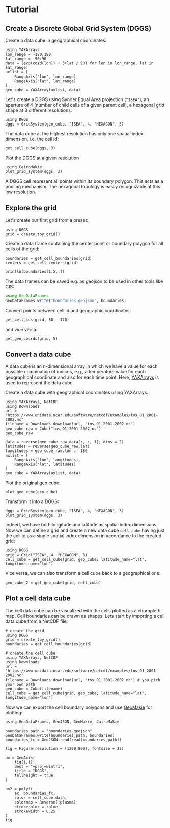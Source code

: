 # Tutorial

## Create a Discrete Global Grid System (DGGS)

Create a data cube in geographical coordinates:

```@example dggs
using YAXArrays
lon_range = -180:180
lat_range = -90:90
data = [exp(cosd(lon)) + 3(lat / 90) for lon in lon_range, lat in lat_range]
axlist = [
    RangeAxis("lon", lon_range),
    RangeAxis("lat", lat_range)
]
geo_cube = YAXArray(axlist, data)
```

Let's create a DGGS using Synder Equal Area projection (`"ISEA"`), an aperture of 4 (number of child cells of a given parent cell), a hexagonal grid shape at 3 different resolutions:

```@example dggs
using DGGS
dggs = GridSystem(geo_cube, "ISEA", 4, "HEXAGON", 3)
```

The data cube at the highest resolution has only one spatial index dimension, i.e. the cell id:

```@example dggs
get_cell_cube(dggs, 3)
```

Plot the DGGS at a given resolution

```@example dggs
using CairoMakie
plot_grid_system(dggs, 3)
```

A DGGS cell represent all points within its boundary polygon.
This acts as a pooling mechanism.
The hexagonal topology is easily recognizable at this low resolution.

## Explore the grid

Let's create our first grid from a preset:

```@example 1
using DGGS
grid = create_toy_grid()
```

Create a data frame containing the center point or boundary polygon for all cells of the grid:

```@example 1
boundaries = get_cell_boundaries(grid)
centers = get_cell_centers(grid)

println(boundaries[1:5,:])
```

The data frames can be saved e.g. as geojson to be used in other tools like GIS:

```julia
using GeoDataFrames
GeoDataFrames.write("boundaries.geojson", boundaries)
```

Convert points between cell id and geographic coordinates:

```@example 1
get_cell_ids(grid, 80, -170)
```

and vice versa:

```@example 1
get_geo_coords(grid, 5)
```

## Convert a data cube

A data cube is an n-dimensional array in which we have a value for each possible combination of indices, e.g., a temperature value for each geographical coordinate and also for each time point.
Here, [YAXArrays](https://juliadatacubes.github.io/YAXArrays.jl/dev/) is used to represent the data cube.

Create a data cube with geographical coordinates using YAXArrays:

```@example 2
using YAXArrays, NetCDF
using Downloads
url = "https://www.unidata.ucar.edu/software/netcdf/examples/tos_O1_2001-2002.nc"
filename = Downloads.download(url, "tos_O1_2001-2002.nc")
geo_cube_raw = Cube("tos_O1_2001-2002.nc")
geo_cube_raw

data = reverse(geo_cube_raw.data[:, :, 1]; dims = 2)
latitudes = reverse(geo_cube_raw.lat)
longitudes = geo_cube_raw.lon .- 180
axlist = [
    RangeAxis("lon", longitudes),
    RangeAxis("lat", latitudes)
]
geo_cube = YAXArray(axlist, data)
```

Plot the original geo cube:

```@example 2
plot_geo_cube(geo_cube)
```

Transform it into a DGGS:

```@example 2
dggs = GridSystem(geo_cube, "ISEA", 4, "HEXAGON", 3)
plot_grid_system(dggs, 3)
```

Indeed, we have both longitude and latitude as spatial index dimensions.
Now we can define a grid and create a new data cube `cell_cube` having just the cell id as a single spatial index dimension in accordance to the created grid:

```@example 2
using DGGS
grid = Grid("ISEA", 4, "HEXAGON", 3)
cell_cube = get_cell_cube(grid, geo_cube; latitude_name="lat", longitude_name="lon")
```

Vice versa, we can also transform a cell cube back to a geographical one:

```@example 2
geo_cube_2 = get_geo_cube(grid, cell_cube)
```

## Plot a cell data cube

The cell data cube can be visualized with the cells plotted as a choropleth map.
Cell boundaries can be drawn as shapes.
Lets start by importing a cell data cube from a NetCDF file:

```@example 3
# create the grid
using DGGS
grid = create_toy_grid()
boundaries = get_cell_boundaries(grid)

# create the cell cube
using YAXArrays, NetCDF
using Downloads
url = "https://www.unidata.ucar.edu/software/netcdf/examples/tos_O1_2001-2002.nc"
filename = Downloads.download(url, "tos_O1_2001-2002.nc") # you pick your own path
geo_cube = Cube(filename)
cell_cube = get_cell_cube(grid, geo_cube; latitude_name="lat", longitude_name="lon")
```

Now we can export the cell boundary polygons and use [GeoMakie](https://geo.makie.org/stable/) for plotting:

```@example 3
using GeoDataFrames, GeoJSON, GeoMakie, CairoMakie

boundaries_path = "boundaries.geojson"
GeoDataFrames.write(boundaries_path, boundaries)
boundaries_fc = GeoJSON.read(read(boundaries_path))

fig = Figure(resolution = (1200,800), fontsize = 22)

ax = GeoAxis(
    fig[1,1];
    dest = "+proj=wintri",
    title = "DGGS",
    tellheight = true,
)

hm2 = poly!(
    ax, boundaries_fc;
    color = cell_cube.data,
    colormap = Reverse(:plasma),
    strokecolor = :blue,
    strokewidth = 0.25
)
fig
```